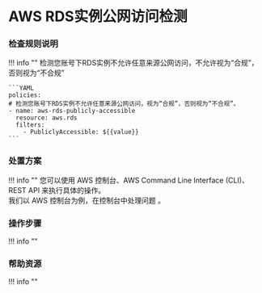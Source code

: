 # AWS RDS实例公网访问检测

### 检查规则说明
!!! info ""
    检测您账号下RDS实例不允许任意来源公网访问，不允许视为“合规”，否则视为“不合规”

    ```YAML
    policies:
    # 检测您账号下RDS实例不允许任意来源公网访问，视为“合规”，否则视为“不合规”。
    - name: aws-rds-publicly-accessible
      resource: aws.rds
      filters:
        - PubliclyAccessible: ${{value}}
    ```

### 处置方案
!!! info ""
    您可以使用 AWS 控制台、AWS Command Line Interface (CLI)、REST API 来执行具体的操作。   
    我们以 AWS 控制台为例，在控制台中处理问题 。


### 操作步骤
!!! info ""




### 帮助资源
!!! info ""
    